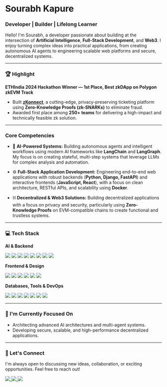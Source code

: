 # Sourabh Kapure
### Developer | Builder | Lifelong Learner

Hello! I'm Sourabh, a developer passionate about building at the intersection of **Artificial Intelligence**, **Full-Stack Development**, and **Web3**. I enjoy turning complex ideas into practical applications, from creating autonomous AI agents to engineering scalable web platforms and secure, decentralized systems.

---

### 🏆 Highlight

**ETHIndia 2024 Hackathon Winner — 1st Place, Best zkDApp on Polygon zkEVM Track**
- Built **[zKonnect](https://devfolio.co/projects/zkonnect-119f)**, a cutting-edge, privacy-preserving ticketing platform using **Zero-Knowledge Proofs (zk-SNARKs)** to eliminate fraud.
- Awarded first place among **250+ teams** for delivering a high-impact and technically feasible zk solution.

---

### Core Competencies

*   🧠 **AI-Powered Systems:** Building autonomous agents and intelligent workflows using modern AI frameworks like **LangChain** and **LangGraph**. My focus is on creating stateful, multi-step systems that leverage LLMs for complex analysis and automation.

*   ⚙️ **Full-Stack Application Development:** Engineering end-to-end web applications with robust backends (**Python, Django, FastAPI**) and interactive frontends (**JavaScript, React**), with a focus on clean architecture, RESTful APIs, and scalability using **Docker**.

*   ⛓️ **Decentralized & Web3 Solutions:** Building decentralized applications with a focus on privacy and security, particularly using **Zero-Knowledge Proofs** on EVM-compatible chains to create functional and trustless systems.

---

### 💻 Tech Stack

**AI & Backend**
<p>
    <img src="https://img.shields.io/badge/python-3670A0?style=for-the-badge&logo=python&logoColor=ffdd54" />
    <img src="https://img.shields.io/badge/django-%23092E20.svg?style=for-the-badge&logo=django&logoColor=white" />
    <img src="https://img.shields.io/badge/FastAPI-005571?style=for-the-badge&logo=fastapi" />
    <img src="https://img.shields.io/badge/LangChain-FFFFFF?style=for-the-badge&logo=langchain&logoColor=black" />
    <img src="https://img.shields.io/badge/PyTorch-%23EE4C2C.svg?style=for-the-badge&logo=pytorch&logoColor=white" />
    <img src="https://img.shields.io/badge/scikit--learn-%23F7931E.svg?style=for-the-badge&logo=scikit-learn&logoColor=white" />
    <img src="https://img.shields.io/badge/pandas-%23150458.svg?style=for-the-badge&logo=pandas&logoColor=white" />
    <img src="https://img.shields.io/badge/java-%23ED8B00.svg?style=for-the-badge&logo=openjdk&logoColor=white" />
</p>

**Frontend & Design**
<p>
    <img src="https://img.shields.io/badge/javascript-%23323330.svg?style=for-the-badge&logo=javascript&logoColor=%23F7DF1E" />
    <img src="https://img.shields.io/badge/react-%2320232a.svg?style=for-the-badge&logo=react&logoColor=%2361DAFB" />
    <img src="https://img.shields.io/badge/html5-%23E34F26.svg?style=for-the-badge&logo=html5&logoColor=white" />
    <img src="https://img.shields.io/badge/css3-%231572B6.svg?style=for-the-badge&logo=css3&logoColor=white" />
    <img src="https://img.shields.io/badge/Tailwind_CSS-38B2AC?style=for-the-badge&logo=tailwind-css&logoColor=white" />
    <img src="https://img.shields.io/badge/Streamlit-FF4B4B?style=for-the-badge&logo=streamlit&logoColor=white" />
</p>

**Databases, Tools & DevOps**
<p>
    <img src="https://img.shields.io/badge/postgresql-%23316192.svg?style=for-the-badge&logo=postgresql&logoColor=white" />
    <img src="https://img.shields.io/badge/docker-%230db7ed.svg?style=for-the-badge&logo=docker&logoColor=white" />
    <img src="https://img.shields.io/badge/git-%23F05033.svg?style=for-the-badge&logo=git&logoColor=white" />
    <img src="https://img.shields.io/badge/postman-FF6C37?style=for-the-badge&logo=postman&logoColor=white" />
    <img src="https://img.shields.io/badge/Vercel-000000?style=for-the-badge&logo=vercel&logoColor=white" />
    <img src="https://img.shields.io/badge/Render-46E3B7?style=for-the-badge&logo=render&logoColor=white" />
    <img src="https://img.shields.io/badge/PyTest-0A9B71?style=for-the-badge&logo=pytest&logoColor=white" />
</p>

---

### 🌱 I'm Currently Focused On

-   Architecting advanced AI architectures and multi-agent systems.
-   Developing secure, scalable, and high-performance decentralized applications.

---

### 🤝 Let's Connect

I'm always open to discussing new ideas, collaboration, or exciting opportunities. Feel free to reach out!

<p>
    <a href="https://linkedin.com/in/sourabhkapure">
        <img src="https://img.shields.io/badge/LinkedIn-%230077B5.svg?style=for-the-badge&logo=linkedin&logoColor=white" />
    </a>
    <a href="https://github.com/spkap">
        <img src="https://img.shields.io/badge/GitHub-181717?style=for-the-badge&logo=github&logoColor=white" />
    </a>
    <a href="https://x.com/sourabhkapure">
        <img src="https://img.shields.io/badge/X-000000?style=for-the-badge&logo=x&logoColor=white" />
    </a>
</p>
